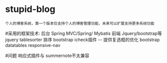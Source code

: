 # stupid-blog
    个人的博客系统，第一个版本仅支持个人的博客管理功能，未来可以扩展支持更多系统功能

#采用的框架技术:
    后台
    Spring MVC/Spring/ Mybatis
    前端
    Jquery/bootstrap等
        jquery
            tablesorter 排序
         bootstrap 
            icheck插件 -- 提供复选框的优化
            bootstrap datatables
            responsive-nav
    
#问题
响应式插件与 summernote不太兼容